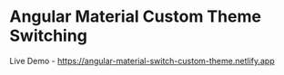 # Angular Material Custom Theme Switching

Live Demo - https://angular-material-switch-custom-theme.netlify.app


